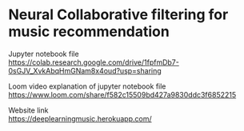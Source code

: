 # Neural Collaborative filtering for music recommendation


Jupyter notebook file <br />
https://colab.research.google.com/drive/1fpfmDb7-0sGJV_XvkAbqHmGNam8x4oud?usp=sharing

Loom video explanation of jupyter notebook file <br />
https://www.loom.com/share/f582c15509bd427a9830ddc3f6852215

Website link <br />
https://deeplearningmusic.herokuapp.com/
